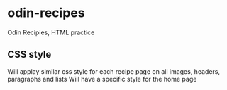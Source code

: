 # odin-recipes
Odin Recipies, HTML practice 

## CSS style
Will applay similar css style for each recipe page on all images, headers, paragraphs and lists
Will have a specific style for the home page
